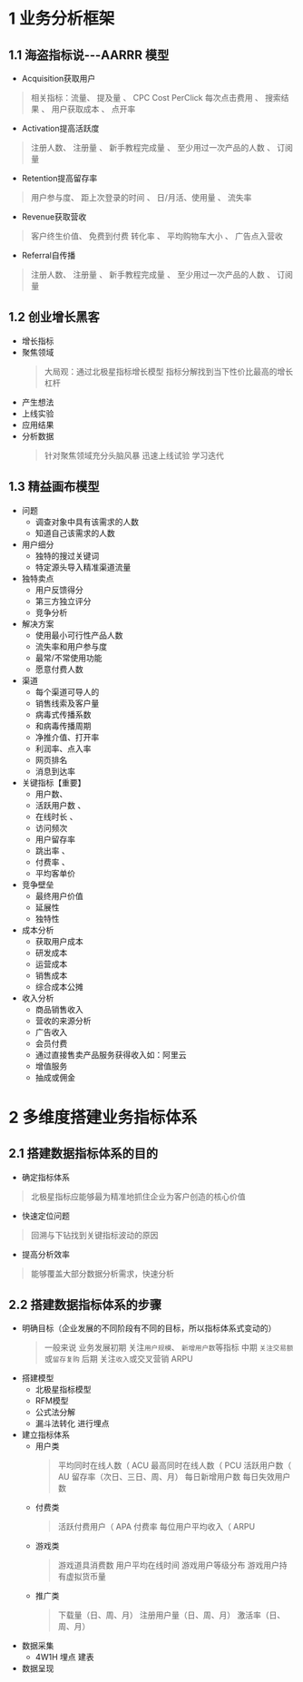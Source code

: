 # 1 业务分析框架
## 1.1 海盗指标说---AARRR 模型
- Acquisition获取用户
> 相关指标：流量、 提及量 、 CPC Cost PerClick 每次点击费用 、 搜索结果 、 用户获取成本 、 点开率
- Activation提高活跃度
> 注册人数、 注册量 、 新手教程完成量 、 至少用过一次产品的人数 、 订阅量
- Retention提高留存率
> 用户参与度、 距上次登录的时间 、 日/月活、使用量 、 流失率
- Revenue获取营收 
> 客户终生价值、 免费到付费 转化率 、 平均购物车大小 、 广告点入营收
- Referral自传播 
> 注册人数、 注册量 、 新手教程完成量 、 至少用过一次产品的人数 、 订阅量

## 1.2 创业增长黑客
- 增长指标
- 聚焦领域
  > 大局观：通过北极星指标增长模型 指标分解找到当下性价比最高的增长杠杆
- 产生想法
- 上线实验
- 应用结果
- 分析数据
    > 针对聚焦领域充分头脑风暴 迅速上线试验 学习迭代

## 1.3 精益画布模型
- 问题
  - 调查对象中具有该需求的人数
  - 知道自己该需求的人数
- 用户细分
  - 独特的搜过关键词
  - 特定源头导入精准渠道流量
- 独特卖点
  - 用户反馈得分
  - 第三方独立评分
  - 竞争分析
- 解决方案
  - 使用最小可行性产品人数
  - 流失率和用户参与度
  - 最常/不常使用功能
  - 愿意付费人数
- 渠道
  - 每个渠道可导人的
  - 销售线索及客户量
  - 病毒式传播系数
  - 和病毒传播周期
  - 净推介值、打开率
  - 利润率、点入率
  - 网页排名
  - 消息到达率
- 关键指标【重要】
  - 用户数、 
  - 活跃用户数 、 
  - 在线时长 、 
  - 访问频次
  - 用户留存率
  - 跳出率 、 
  - 付费率 、
  -  平均客单价
- 竞争壁垒
  - 最终用户价值
  - 延展性
  - 独特性
- 成本分析
  - 获取用户成本
  - 研发成本
  - 运营成本
  - 销售成本
  - 综合成本公摊
- 收入分析
  - 商品销售收入
  - 营收的来源分析
  - 广告收入
  - 会员付费
  - 通过直接售卖产品服务获得收入如：阿里云
  - 增值服务
  - 抽成或佣金


# 2 多维度搭建业务指标体系
## 2.1 搭建数据指标体系的目的
- 确定指标体系
> 北极星指标应能够最为精准地抓住企业为客户创造的核心价值
- 快速定位问题
> 回溯与下钻找到关键指标波动的原因
- 提高分析效率
> 能够覆盖大部分数据分析需求，快速分析


## 2.2 搭建数据指标体系的步骤
- 明确目标（企业发展的不同阶段有不同的目标，所以指标体系式变动的）
  > 一般来说 业务发展初期 关注`用户规模`、 `新增用户数`等指标 中期 `关注交易额`或`留存复购` 后期 关注`收入`或交叉营销 ARPU
- 搭建模型
  - 北极星指标模型
  - RFM模型
  - 公式法分解 
  - 漏斗法转化 进行埋点
- 建立指标体系
  - 用户类
    > 平均同时在线人数（ ACU
        最高同时在线人数（ PCU
        活跃用户数（ AU
        留存率（次日、三日、周、月）
        每日新增用户数
        每日失效用户数
  - 付费类
    > 活跃付费用户（ APA
        付费率
        每位用户平均收入（ ARPU
  - 游戏类
    > 游戏道具消费数
        用户平均在线时间
        游戏用户等级分布
        游戏用户持有虚拟货币量
  - 推广类
    > 下载量（日、周、月）
        注册用户量（日、周、月）
        激活率（日、周、月）
- 数据采集
  - 4W1H 埋点 建表
- 数据呈现